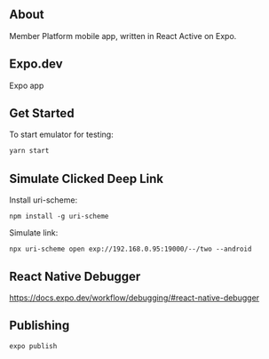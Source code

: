 ## About

Member Platform mobile app, written in React Active on Expo.

## Expo.dev

Expo app

## Get Started

To start emulator for testing:

```sh
yarn start
```

## Simulate Clicked Deep Link

Install uri-scheme:

```
npm install -g uri-scheme
```

Simulate link:

```
npx uri-scheme open exp://192.168.0.95:19000/--/two --android
```

## React Native Debugger

https://docs.expo.dev/workflow/debugging/#react-native-debugger

## Publishing

```shell
expo publish
```
